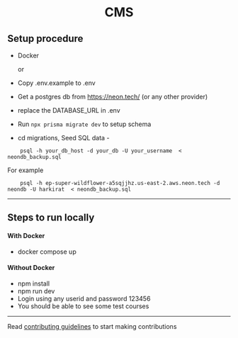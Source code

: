 <h1 align='center'>CMS</h1>

## Setup procedure

- Docker

  or

- Copy .env.example to .env
- Get a postgres db from https://neon.tech/ (or any other provider)
- replace the DATABASE_URL in .env
- Run `npx prisma migrate dev` to setup schema
- cd migrations, Seed SQL data -

```
    psql -h your_db_host -d your_db -U your_username  < neondb_backup.sql
```

For example

```
    psql -h ep-super-wildflower-a5sqjjhz.us-east-2.aws.neon.tech -d neondb -U harkirat  < neondb_backup.sql
```

---

## Steps to run locally

#### With Docker

- docker compose up

#### Without Docker

- npm install
- npm run dev
- Login using any userid and password 123456
- You should be able to see some test courses

---

Read [contributing guidelines](./CONTRIBUTING.md) to start making contributions
